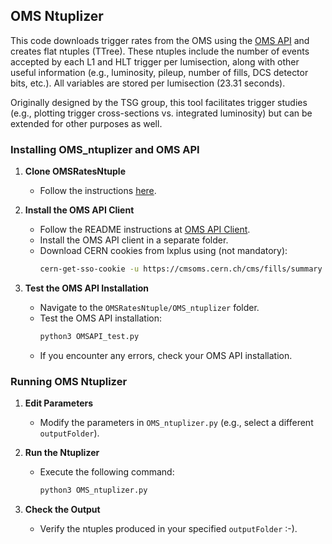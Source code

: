 ## OMS Ntuplizer

This code downloads trigger rates from the OMS using the [OMS API](https://gitlab.cern.ch/cmsoms/oms-api-client) and creates flat ntuples (TTree). These ntuples include the number of events accepted by each L1 and HLT trigger per lumisection, along with other useful information (e.g., luminosity, pileup, number of fills, DCS detector bits, etc.). All variables are stored per lumisection (23.31 seconds).

Originally designed by the TSG group, this tool facilitates trigger studies (e.g., plotting trigger cross-sections vs. integrated luminosity) but can be extended for other purposes as well.

### Installing OMS_ntuplizer and OMS API

1. **Clone OMSRatesNtuple**
   - Follow the instructions [here](https://github.com/silviodonato/OMSRatesNtuple/blob/main/README.md).

2. **Install the OMS API Client**
   - Follow the README instructions at [OMS API Client](https://gitlab.cern.ch/cmsoms/oms-api-client).
   - Install the OMS API client in a separate folder.
   - Download CERN cookies from lxplus using (not mandatory):
     ```sh
     cern-get-sso-cookie -u https://cmsoms.cern.ch/cms/fills/summary -o ssocookies.txt
     ```

3. **Test the OMS API Installation**
   - Navigate to the `OMSRatesNtuple/OMS_ntuplizer` folder.
   - Test the OMS API installation:
     ```sh
     python3 OMSAPI_test.py
     ```
   - If you encounter any errors, check your OMS API installation.

### Running OMS Ntuplizer

1. **Edit Parameters**
   - Modify the parameters in `OMS_ntuplizer.py` (e.g., select a different `outputFolder`).

2. **Run the Ntuplizer**
   - Execute the following command:
     ```sh
     python3 OMS_ntuplizer.py
     ```

3. **Check the Output**
   - Verify the ntuples produced in your specified `outputFolder` :-).
